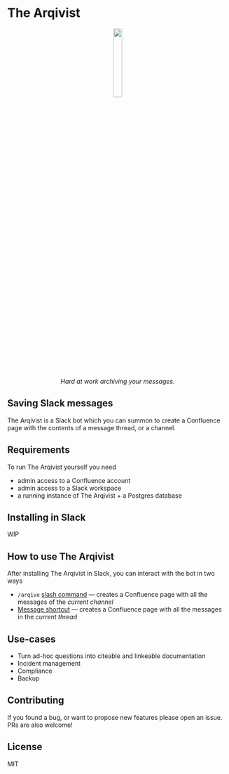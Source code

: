 # The Arqivist

<p align="center">
	<img src="https://arqivist.app/img/arqivist.jpg" width="20%">
</p>
<p align="center">
  <i>Hard at work archiving your messages.</i>
</p>

## Saving Slack messages

The Arqivist is a Slack bot which you can summon to create a Confluence page with the contents of a message thread, or a channel.

## Requirements
To run The Arqivist yourself you need
* admin access to a Confluence account
* admin access to a Slack workspace
* a running instance of The Arqivist + a Postgres database

## Installing in Slack
WIP

## How to use The Arqivist
After installing The Arqivist in Slack, you can interact with the bot in two ways
* `/arqive` [slash command](https://api.slack.com/interactivity/slash-commands) — creates a Confluence page with all the messages of the _current channel_
* [Message shortcut](https://api.slack.com/interactivity/shortcuts/using#message_shortcuts) — creates a Confluence page with all the messages in the _current thread_


## Use-cases
* Turn ad-hoc questions into citeable and linkeable documentation
* Incident management
* Compliance
* Backup

## Contributing
If you found a bug, or want to propose new features please open an issue. PRs are also welcome!

## License
MIT
